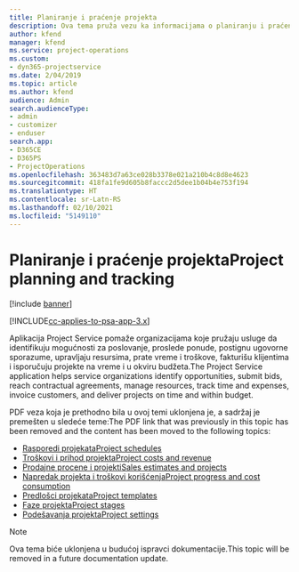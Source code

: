 ```yaml
---
title: Planiranje i praćenje projekta
description: Ova tema pruža vezu ka informacijama o planiranju i praćenju u aplikaciji Project Service Automation.
author: kfend
manager: kfend
ms.service: project-operations
ms.custom:
- dyn365-projectservice
ms.date: 2/04/2019
ms.topic: article
ms.author: kfend
audience: Admin
search.audienceType:
- admin
- customizer
- enduser
search.app:
- D365CE
- D365PS
- ProjectOperations
ms.openlocfilehash: 363483d7a63ce028b3378e021a210b4c8d8e4623
ms.sourcegitcommit: 418fa1fe9d605b8faccc2d5dee1b04b4e753f194
ms.translationtype: HT
ms.contentlocale: sr-Latn-RS
ms.lasthandoff: 02/10/2021
ms.locfileid: "5149110"
---
```

# <a name="project-planning-and-tracking"></a><span data-ttu-id="74cf2-103">Planiranje i praćenje projekta</span><span class="sxs-lookup"><span data-stu-id="74cf2-103">Project planning and tracking</span></span>

[!include [banner](../../includes/psa-now-project-operations.md)]

[!INCLUDE[cc-applies-to-psa-app-3.x](../../includes/cc-applies-to-psa-app-3x.md)]

<span data-ttu-id="74cf2-104">Aplikacija Project Service pomaže organizacijama koje pružaju usluge da identifikuju mogućnosti za poslovanje, proslede ponude, postignu ugovorne sporazume, upravljaju resursima, prate vreme i troškove, fakturišu klijentima i isporučuju projekte na vreme i u okviru budžeta.</span><span class="sxs-lookup"><span data-stu-id="74cf2-104">The Project Service application helps service organizations identify opportunities, submit bids, reach contractual agreements, manage resources, track time and expenses, invoice customers, and deliver projects on time and within budget.</span></span> 

<span data-ttu-id="74cf2-105">PDF veza koja je prethodno bila u ovoj temi uklonjena je, a sadržaj je premešten u sledeće teme:</span><span class="sxs-lookup"><span data-stu-id="74cf2-105">The PDF link that was previously in this topic has been removed and the content has been moved to the following topics:</span></span>

- [<span data-ttu-id="74cf2-106">Rasporedi projekata</span><span class="sxs-lookup"><span data-stu-id="74cf2-106">Project schedules</span></span>](../project-creating.md)
- [<span data-ttu-id="74cf2-107">Troškovi i prihod projekta</span><span class="sxs-lookup"><span data-stu-id="74cf2-107">Project costs and revenue</span></span>](../project-estimating.md)
- [<span data-ttu-id="74cf2-108">Prodajne procene i projekti</span><span class="sxs-lookup"><span data-stu-id="74cf2-108">Sales estimates and projects</span></span>](../project-leveraging.md)
- [<span data-ttu-id="74cf2-109">Napredak projekta i troškovi korišćenja</span><span class="sxs-lookup"><span data-stu-id="74cf2-109">Project progress and cost consumption</span></span>](../project-tracking.md)
- [<span data-ttu-id="74cf2-110">Predlošci projekata</span><span class="sxs-lookup"><span data-stu-id="74cf2-110">Project templates</span></span>](../project-templates.md)
- [<span data-ttu-id="74cf2-111">Faze projekta</span><span class="sxs-lookup"><span data-stu-id="74cf2-111">Project stages</span></span>](../project-stages.md)
- [<span data-ttu-id="74cf2-112">Podešavanja projekta</span><span class="sxs-lookup"><span data-stu-id="74cf2-112">Project settings</span></span>](../project-settings.md)

> [!NOTE]
> <span data-ttu-id="74cf2-113">Ova tema biće uklonjena u budućoj ispravci dokumentacije.</span><span class="sxs-lookup"><span data-stu-id="74cf2-113">This topic will be removed in a future documentation update.</span></span> 
